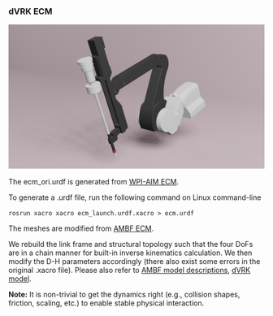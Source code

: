 ### dVRK ECM

<p align="center">
   <img src="blender_files/ecm.png" alt="SurRoL ECM"/>
</p>

The ecm_ori.urdf is generated from [WPI-AIM ECM](https://github.com/WPI-AIM/dvrk_env/tree/master/dvrk_description/ecm).

To generate a .urdf file, run the following command on Linux command-line

```shell
rosrun xacro xacro ecm_launch.urdf.xacro > ecm.urdf
```

The meshes are modified from [AMBF ECM](https://github.com/WPI-AIM/ambf/tree/ambf-1.0/ambf_models/meshes/dvrk/ecm).

We rebuild the link frame and structural topology such that the four DoFs are in a chain manner for built-in inverse
kinematics calculation.
We then modify the D-H parameters accordingly (there also exist some errors in the original .xacro file).
Please also refer to [AMBF model descriptions](https://github.com/WPI-AIM/ambf/tree/ambf-1.0/ambf_models),
[dVRK model](https://github.com/jhu-dvrk/dvrk-ros/tree/master/dvrk_model/model).

**Note:** It is non-trivial to get the dynamics right (e.g., collision shapes, friction, scaling, etc.) to enable stable
physical interaction.
